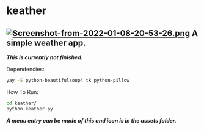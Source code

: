 # keather
[![Screenshot-from-2022-01-08-20-53-26.png](https://i.postimg.cc/76z6PfnV/Screenshot-from-2022-01-08-20-53-26.png)](https://postimg.cc/qhk0jBYh)
A simple weather app.
-----
***This is currently not finished.***

Dependencies:
```bash
yay -S python-beautifulsoup4 tk python-pillow

```

How To Run:
```bash
cd keather/
python keather.py
```

***A menu entry can be made of this and icon is in the assets folder.***
